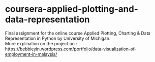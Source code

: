 # coursera-applied-plotting-and-data-representation <br>
Final assignment for the online course Applied Plotting, Charting & Data Representation in Python by University of Michigan. <br>
More explination on the project on : https://bebbieyin.wordpress.com/portfolio/data-visualization-of-employment-in-malaysia/
